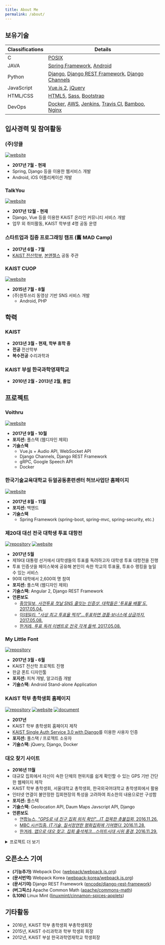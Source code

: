 ```yaml
---
title: About Me
permalink: /about/
---
```


## 보유기술

| Classifications | Details                                  |
| --------------- | ---------------------------------------- |
| C               | [POSIX](http://standards.ieee.org/develop/wg/POSIX.html) |
| JAVA            | [Spring Framework](https://projects.spring.io/spring-framework/), [Android](https://developer.android.com/) |
| Python          | [Django](https://www.djangoproject.com/), [Django REST Framework](http://www.django-rest-framework.org/), [Django Channels](https://channels.readthedocs.io/en/stable/) |
| JavaScript      | [Vue.js 2](https://vuejs.org/), [jQuery](https://jquery.com/) |
| HTML/CSS        | [HTML5](https://www.w3.org/TR/html5/), [Sass](http://sass-lang.com/), [Bootstrap](http://getbootstrap.com/) |
| DevOps          | [Docker](https://www.docker.com/), [AWS](https://aws.amazon.com/), [Jenkins](https://jenkins.io/), [Travis CI](https://travis-ci.org/), [Bamboo](https://atlassian.com/software/bamboo), [Nginx](https://nginx.org/) |

## 입사경력 및 참여활동

### (주)앙클

[![website](https://img.shields.io/badge/website-ancle-orange.svg)](http://ancle.kr)

- **2017년 7월 - 현재**
- Spring, Django 등을 이용한 웹서비스 개발
- Android, iOS 어플리케이션 개발

### TalkYou

[![website](https://img.shields.io/badge/website-talkyou-orange.svg)](https://talkyou.in/)

- **2017년 12월 - 현재**
- Django, Vue 등을 이용한 KAIST 온라인 커뮤니티 서비스 개발
- 업무 외 취미활동, KAIST 학부생 4명 공동 운영

### 스타트업과 집중 프로그래밍 캠프 (舊 MAD Camp)

* **2017년 6월 - 7월**
* [KAIST 전산학부](https://cs.kaist.ac.kr/), [본앤젤스](http://bonangels.net/) 공동 주관

### KAIST CUOP

[![website](https://img.shields.io/badge/website-cuop-orange.svg)](https://cuop.kaist.ac.kr/)

* **2015년 7월 - 8월**
* (주)원투쓰리 동영상 기반 SNS 서비스 개발
    * Android, PHP

## 학력

### KAIST

* **2013년 3월 - 현재, 학부 휴학 중**
* **전공** 전산학부
* **복수전공** 수리과학과

### KAIST 부설 한국과학영재학교

* **2010년 2월 - 2013년 2월, 졸업**

## 프로젝트

### Voithru

[![website](https://img.shields.io/badge/website-voithru-orange.svg)](https://voithru.co.kr)

- **2017년 9월 - 10월**
- **포지션:** 풀스택 (웹디자인 제외)
- **기술스택**
  - Vue.js + Audio API, WebSocket API
  - Django Channels, Django REST Framework
  - gRPC, Google Speech API
  - Docker

### 한국기술교육대학교 듀얼공동훈련센터 허브사업단 홈페이지

[![website](https://img.shields.io/badge/website-dual-orange.svg)](https://dualhub.or.kr/)

- **2017년 8월 - 11월**
- **포지션:** 백앤드
- **기술스택**
  - Spring Framework (spring-boot, spring-mvc, spring-security, etc.)

### 제20대 대선 전국 대학생 투표 대항전

[![repository](https://img.shields.io/badge/github-univote-brightgreen.svg)](https://github.com/hangpark/univote) [![website](https://img.shields.io/badge/website-univote-orange.svg)](https://univote.kr)

* **2017년 5월**
* 제19대 대통령 선거에서 대학생들의 투표를 독려하고자 대학생 투표 대항전을 진행
* 투표 인증샷을 페이스북에 공유해 본인이 속한 학교의 투표율, 투표수 랭킹을 높일 수 있는 서비스
* 90여 대학에서 2,600여 명 참여
* **포지션:** 풀스택 (웹디자인 제외)
* **기술스택:** Angular 2, Django REST Framework
* **언론보도**
    * [중앙일보, *사전투표 첫날 SNS 줄잇는 인증샷, 대학들은 ‘투표율 배틀’도*, 2017.05.04.](http://news.joins.com/article/21540856)
    * [이데일리, *"사상 최고 투표율 찍자"…투표하면 경품·보너스에 상금까지*, 2017.05.08.](http://www.edaily.co.kr/news/NewsRead.edy?SCD=JG31&newsid=03001206615926952&DCD=A00703)
    * [한겨레, *투표 독려 이벤트로 전국 각계 들썩*, 2017.05.08.](http://www.hani.co.kr/arti/society/society_general/793844.html)

### My Little Font

[![repository](https://img.shields.io/badge/github-MyLittleFont-brightgreen.svg)](https://github.com/MyLittleFont/MyLittleFont)

* **2017년 3월 - 6월**
* KAIST 전산학 프로젝트 진행
* 한글 폰트 디자인툴
* **포지션:** 피쳐 개발, 알고리즘 개발
* **기술스택:** Android Stand-alone Application

### KAIST 학부 총학생회 홈페이지

[![repository](https://img.shields.io/badge/github-kaistusc-brightgreen.svg)](https://github.com/hangpark/kaistusc) [![website](https://img.shields.io/badge/website-kaistusc-orange.svg)](https://student.kaist.ac.kr) [![document](https://img.shields.io/badge/document-kaistusc-lightgrey.svg)](https://student.kaist.ac.kr/docs)

* **2017년**
* KAIST 학부 총학생회 홈페이지 제작
* [KAIST Single Auth Service 3.0 with Django](https://github.com/HangPark/DJANGO4KAIST)를 이용한 사용자 인증
* **포지션:** 풀스택 / 프로젝트 소유자
* **기술스택:** jQuery, Django, Docker

### 대오 찾기 사이트

* **2016년 11월**
* 대규모 집회에서 자신이 속한 단체의 현위치를 쉽게 확인할 수 있는 GPS 기반 간단한 웹페이지 제작
* KAIST 학부 총학생회, 서울대학교 총학생회, 한국외국어대학교 총학생회에서 활용
* 인터넷 연결이 불안정한 집회현장의 특성을 고려하여 최소한의 내용으로만 구성함
* **포지션:** 풀스택
* **기술스택:** Geolocation API, Daum Maps Javscript API, Django
* **언론보도**
    * [연합뉴스, *"GPS로 내 친구 집회 위치 확인"…IT 접목한 촛불집회*, 2016.11.26.](http://www.yonhapnews.co.kr/bulletin/2016/11/26/0200000000AKR20161126031900004.HTML)
    * [MBC 시선집중, *IT기술, 질서정연한 평화집회에 기여했다*, 2016.11.28.](http://news.naver.com/main/read.nhn?mode=LSD&mid=shm&sid1=102&oid=214&aid=0000701962)
    * [한겨레, *앱으로 대오 찾고, 집회 출석체크…스마트시대 시위 풍경*, 2016.11.29.](http://www.hani.co.kr/arti/society/society_general/772425.html)

<details closed><summary>프로젝트 더 보기
</summary>


### Connect People

- **2017년 8월 - 현재**
- (주)앙클 내부 인력관리 시스템
- **포지션:** 풀스택
- **기술스택:** Django

### ShowBadge

[![repository](https://img.shields.io/badge/github-showbadge-brightgreen.svg)](https://github.com/hangpark/showbadge)

- **2017년**
- CI 서비스와 연동하여 dynamic custom GitHub badge를 생성하는 서비스
- [hangpark/pintos](https://github.com/hangpark/pintos) README에서 적용 중
- **포지션:** 풀스택
- **기술스택:** Django

### KAIST Single Auth Service 3.0 with Django

[![repository](https://img.shields.io/badge/github-DJANGO4KAIST-brightgreen.svg)](https://github.com/hangpark/DJANGO4KAIST)

* **2016년 6월**
* SOAP 통신으로 KAIST Portal 계정을 통해 인증하는 서비스를 Django APP으로 구현
* [talkwithraon](https://github.com/talkwithraon/DJANGO4KAIST)의 버전을 Python 3으로 포팅 후 기능 추가
* **포지션:** 컨트리뷰터 (구버전 이후 작업 모두 혼자 진행)
* **기술스택:** SOAP, Django

### 2016 총선 전국 대학생 투표 대항전

* **2016년 4월**
* 2016년 총선에서 대학생 투표를 독려하기 위한 대학별 투표 대항전 제작
* 각 학교 학생이 인증샷을 본 사이트에 등록하고 이를 페이스북을 통해 공유함으로서 학교 투표율이 올라감
* 현재는 개인정보(사진 등)의 문제로 사이트 폐쇄 및 데이터 삭제
* **포지션:** 풀스택
* **기술스택:** PHP
* **언론보도**
    * [한국대학신문, *"투표하고 인증하자" 총선 대학생 투표율 대항전*, 2016.04.08.](http://news.unn.net/news/articleView.html?idxno=158008)
    * [연합뉴스 TV, *"어느 대학 투표율이 높나 겨뤄보자"*, 2016.04.09.](http://www.yonhapnewstv.co.kr/MYH20160409002700038/?did=1825m)
    * [경향신문, *'투표율 겨뤄보자' 대학 인증샷 열전*, 2016.04.11.](http://news.khan.co.kr/kh_news/khan_art_view.html?artid=201604112359005&code=910110)
    * [SBS 뉴스, *"대학별 투표 순위는?"…이색적인 투표 독려 '눈길'*, 2016.04.13.](http://news.sbs.co.kr/news/endPage.do?news_id=N1003520533&plink=ORI)

### 상근하자

* **2016년**
* 모바일 기기의 NFC 기술과 데스크탑의 MAC Address를 이용한 인증을 통해 KAIST 학부 총학생회 상근 출석 시스템 제작
* 지정된 장소에서만 출석을 체크할 수 있도록 지정된 NFC 태그 스티커를 Android 기기로 인식하면 HTTP 통신으로 출결이 등록
* Android 외의 모바일 기기를 사용하는 경우를 고려하여 사무실 특정 컴퓨터의 MAC 주소를 통한 인증 시스템 역시 Python 3으로 개발 후 `py2exe`를 이용하여 윈도우 환경에서 exe 형식으로 배포
* PHP 처리 과정 중 서버 내부의 Python 스크립트를 실행하여 Google Form에 출퇴근 기록을 등록하여 연동된 Google Spreadsheet를 데이터 분석에 활용하는 기능 추가
* **포지션:** 풀스택
* **기술스택:** NFC, Android, Python 3, PHP

### 기타 프로젝트

* 스타트업과 집중 프로그래밍 캠프 프로젝트 (2017년 6월 - 7월)
    * jungle.io [![repository](https://img.shields.io/badge/github-jungle.io-brightgreen.svg)](https://github.com/hangpark/jungle.io)
    * Mapping [![repository](https://img.shields.io/badge/github-mapping-brightgreen.svg)](https://github.com/hangpark/mapping)
    * Uncontactable [![repository](https://img.shields.io/badge/github-uncontactable-brightgreen.svg)](https://github.com/hangpark/uncontactable)
* Pintos KAIST 개발환경 Dockerization (2017년 3월) [![repository](https://img.shields.io/badge/github-pintos--dev--env--kaist-brightgreen.svg)](https://github.com/hangpark/pintos-dev-env-kaist)
* Pintos 제작 (2017년 3월 - 6월) [![repository](https://img.shields.io/badge/github-pintos-brightgreen.svg)](https://github.com/hangpark/pintos)
* 훈민정음 입력기 (2015년 2월)
    * Javascript를 이용한 옛한글 입력기
    * 동국정운 데이터를 AJAX로 받아 한자 입력 시 조선 중기 발음으로 실시간 변환 가능
* 웹사이트 제작 (2014년 - 2015년)
    * KAIST 학부 총학생회 중앙선거관리위원회 홈페이지 (Wordpress, PHP, MySQL)
    * KAIST 수리과학과 학생회장 선거 온라인 투표 시스템 (PHP, MySQL)
    * KAIST 학부 총학생회 규정집 (Django, Python)
</details>

## 오픈소스 기여

- **(기능추가)** Webpack Doc ([webpack/webpack.js.org](https://github.com/webpack/webpack.js.org))
- **(문서번역)** Webpack Korea ([webpack-korea/webpack.js.org](https://github.com/webpack-korea/webpack.js.org))
- **(문서기여)** Django REST Framework ([encode/django-rest-framework](https://github.com/encode/django-rest-framework))
- **(버그픽스)** Apache Common Math ([apache/commons-math](https://github.com/apache/commons-math))
- **(L10N)** Linux Mint ([linuxmint/cinnamon-spices-applets](https://github.com/linuxmint/cinnamon-spices-applets)) 

## 기타활동

- 2016년, KAIST 학부 총학생회 부총학생회장
- 2015년, KAIST 수리과학과 학부 학생회 회장
- 2012년, KAIST 부설 한국과학영재학교 학생회장
